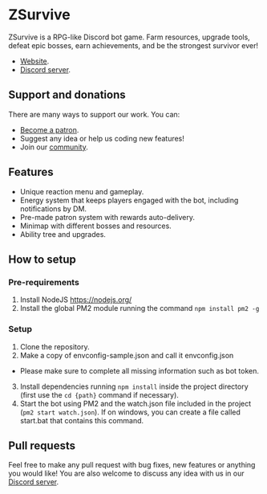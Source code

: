 # ZSurvive

ZSurvive is a RPG-like Discord bot game. Farm resources, upgrade tools, defeat epic bosses, earn achievements, and be
the strongest survivor ever!

* [Website](https://zsurvive.xyz/).
* [Discord server](https://discord.gg/asdcd7F).

## Support and donations
There are many ways to support our work. You can:
* [Become a patron](https://www.patreon.com/zsurvive).
* Suggest any idea or help us coding new features!
* Join our [community](https://discord.gg/asdcd7F).

## Features
* Unique reaction menu and gameplay.
* Energy system that keeps players engaged with the bot, including notifications by DM.
* Pre-made patron system with rewards auto-delivery.
* Minimap with different bosses and resources.
* Ability tree and upgrades.

## How to setup
### Pre-requirements
1. Install NodeJS https://nodejs.org/
2. Install the global PM2 module running the command `npm install pm2 -g`

### Setup
1. Clone the repository.
2. Make a copy of envconfig-sample.json and call it envconfig.json
* Please make sure to complete all missing information such as bot token.
3. Install dependencies running `npm install` inside the project directory (first use the `cd {path}` command if necessary).
4. Start the bot using PM2 and the watch.json file included in the project (`pm2 start watch.json`). If on windows, you can create a file called start.bat that contains this command.

## Pull requests
Feel free to make any pull request with bug fixes, new features or anything you would like! You are also welcome to discuss any idea with us in our [Discord server](https://discord.gg/asdcd7F).
